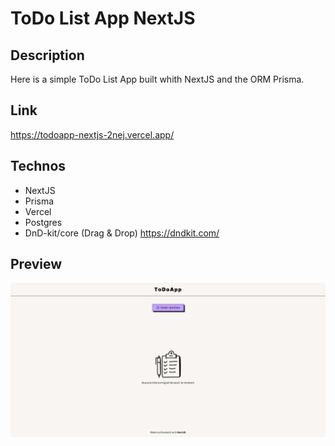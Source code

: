 # ToDo List App NextJS

## Description

Here is a simple ToDo List App built whith NextJS and the ORM Prisma.

## Link

https://todoapp-nextjs-2nej.vercel.app/

## Technos

- NextJS
- Prisma
- Vercel
- Postgres
- DnD-kit/core (Drag & Drop) https://dndkit.com/

## Preview

![TODO App NextJS](/docs/Home.PNG)
